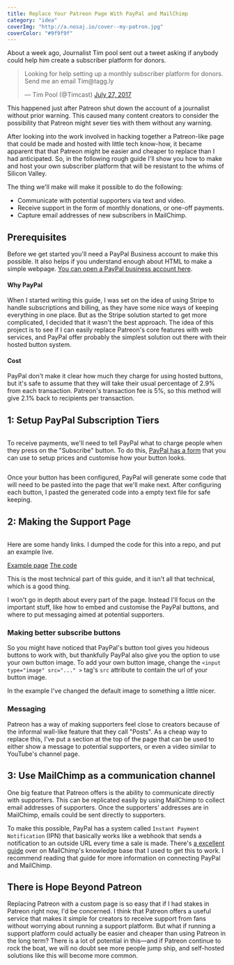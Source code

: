 ```yaml
---
title: Replace Your Patreon Page With PayPal and MailChimp
category: "idea"
coverImg: "http://a.nosaj.io/cover--my-patron.jpg"
coverColor: "#9f9f9f"
---
```


About a week ago, Journalist Tim pool sent out a tweet asking if anybody could help him create a subscriber platform for donors. 

<div class="embed">
  <blockquote class="twitter-tweet" data-lang="en"><p lang="en" dir="ltr">Looking for help setting up a monthly subscriber platform for donors. Send me an email Tim@tagg.ly</p>&mdash; Tim Pool (@Timcast) <a href="https://twitter.com/Timcast/status/890704719840030726">July 27, 2017</a></blockquote>
  <script async src="//platform.twitter.com/widgets.js" charset="utf-8"></script>
</div>

This happened just after Patreon shut down the account of a journalist without prior warning. This caused many content creators to consider the possibility that Patreon might sever ties with them without any warning.

After looking into the work involved in hacking together a Patreon-like page that could be made and hosted with little tech know-how, it became apparent that that Patreon might be easier and cheaper to replace than I had anticipated. So, in the following rough guide I'll show you how to make and host your own subscriber platform that will be resistant to the whims of Silicon Valley.

The thing we'll make will make it possible to do the following:
- Communicate with potential supporters via text and video.
- Receive support in the form of monthly donations, or one-off payments.
- Capture email addresses of new subscribers in MailChimp.

## Prerequisites 
Before we get started you'll need a PayPal Business account to make this possible. It also helps if you understand enough about HTML to make a simple webpage. [You can open a PayPal business account here](https://www.paypal.com/uk/webapps/mpp/business-updates/business-account).

#### Why PayPal
When I started writing this guide, I was set on the idea of using Stripe to handle subscriptions and billing, as they have some nice ways of keeping everything in one place. But as the Stripe solution started to get more complicated, I decided that it wasn't the best approach. The idea of this project is to see if I can easily replace Patreon's core features with web services, and PayPal offer probably the simplest solution out there with their hosted button system.

#### Cost
PayPal don't make it clear how much they charge for using hosted buttons, but it's safe to assume that they will take their usual percentage of 2.9% from each transaction. Patreon's transaction fee is 5%, so this method will give 2.1% back to recipients per transaction.

## 1: Setup PayPal Subscription Tiers
<div class="image">
  <img src="http://a.nosaj.io/paypal-buttons.jpg" alt="" />
</div>

To receive payments, we'll need to tell PayPal what to charge people when they press on the "Subscribe" button. To do this, [PayPal has a form](https://www.paypal.com/buttons/select) that you can use to setup prices and customise how your button looks.

<div class="image">
  <img src="http://a.nosaj.io/paypal-buttons-code.jpg" alt="" />
</div>

Once your button has been configured, PayPal will generate some code that will need to be pasted into the page that we'll make next. After configuring each button, I pasted the generated code into a empty text file for safe keeping.

## 2: Making the Support Page
<div class="image narrow fill">
  <img src="http://a.nosaj.io/patron-page-timelapse.gif" alt="" />
</div>

<div class="package">
  <p>Here are some handy links. I dumped the code for this into a repo, and put an example live.</p>
  <a href="http://a.nosaj.io/my-patron/index.html" target="_blank" class="link">Example page</a>
  <a href="https://github.com/nosajio/my-patron" target="_blank" class="repo">The code</a>
</div>

This is the most technical part of this guide, and it isn't all that technical, which is a good thing.

I won't go in depth about every part of the page. Instead I'll focus on the important stuff, like how to embed and customise the PayPal buttons, and where to put messaging aimed at potential supporters.

### Making better subscribe buttons
So you might have noticed that PayPal's button tool gives you hideous buttons to work with, but thankfully PayPal also give you the option to use your own button image. To add your own button image, change the `<input type="image" src="..." >` tag's `src` attribute to contain the url of your button image.

In the example I've changed the default image to something a little nicer.

### Messaging
Patreon has a way of making supporters feel close to creators because of the informal wall-like feature that they call "Posts". As a cheap way to replace this, I've put a section at the top of the page that can be used to either show a message to potential supporters, or even a video similar to YouTube's channel page.

## 3: Use MailChimp as a communication channel
One big feature that Patreon offers is the ability to communicate directly with supporters. This can be replicated easily by using MailChimp to collect email addresses of supporters. Once the supporters' addresses are in MailChimp, emails could be sent directly to supporters.

To make this possible, PayPal has a system called `Instant Payment Notification` (IPN) that basically works like a webhook that sends a notification to an outside URL every time a sale is made. There's [a excellent guide](http://kb.mailchimp.com/integrations/e-commerce/use-paypal-with-mailchimp) over on MailChimp's knowledge base that I used to get this to work. I recommend reading that guide for more information on connecting PayPal and MailChimp.

## There is Hope Beyond Patreon
Replacing Patreon with a custom page is so easy that if I had stakes in Patreon right now, I'd be concerned. I think that Patreon offers a useful service that makes it simple for creators to receive support from fans without worrying about running a support platform. But what if running a support platform could actually be easier and cheaper than using Patreon in the long term? There is a lot of potential in this—and if Patreon continue to rock the boat, we will no doubt see more people jump ship, and self-hosted solutions like this will become more common.
